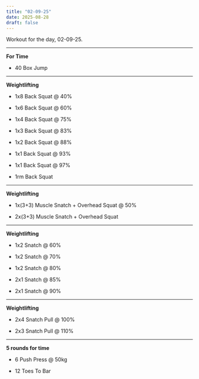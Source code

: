 ```yaml
---
title: "02-09-25"
date: 2025-08-28
draft: false
---
```


Workout for the day, 02-09-25.

---

**For Time**

- 40 Box Jump

---

**Weightlifting**

- 1x8 Back Squat @ 40%

- 1x6 Back Squat @ 60%

- 1x4 Back Squat @ 75%

- 1x3 Back Squat @ 83%

- 1x2 Back Squat @ 88%

- 1x1 Back Squat @ 93%

- 1x1 Back Squat @ 97%

- 1rm Back Squat

---

**Weightlifting**

- 1x(3+3) Muscle Snatch + Overhead Squat @ 50%

- 2x(3+3) Muscle Snatch + Overhead Squat

---

**Weightlifting**

- 1x2 Snatch @ 60%

- 1x2 Snatch @ 70%

- 1x2 Snatch @ 80%

- 2x1 Snatch @ 85%

- 2x1 Snatch @ 90%

---

**Weightlifting**

- 2x4 Snatch Pull @ 100%

- 2x3 Snatch Pull @ 110%

---

**5 rounds for time**

- 6 Push Press @ 50kg

- 12 Toes To Bar

